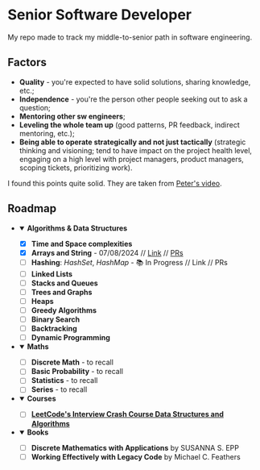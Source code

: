 # Senior Software Developer

My repo made to track my middle-to-senior path in software engineering.

## Factors

- **Quality** - you're expected to have solid solutions, sharing knowledge, etc.;
- **Independence** - you're the person other people seeking out to ask a question;
- **Mentoring other sw engineers**;
- **Leveling the whole team up** (good patterns, PR feedback, indirect mentoring, etc.);
- **Being able to operate strategically and not just tactically** (strategic thinking and visioning; tend to have impact on
  the project health level, engaging on a high level with project managers, product managers, scoping tickets,
  prioritizing work).

I found this points quite solid. They are taken from [Peter's video](https://www.youtube.com/watch?v=nQEMdSI5o3Y).

## Roadmap

- <details open>
  <summary><b>Algorithms & Data Structures</b></summary>
  
  - [x] **Time and Space complexities**
  - [x] **Arrays and String** - 07/08/2024 // [Link](algorithms-and-data-structures/src/main/java/com/xtenzq/arrays/) // [PRs](https://github.com/xtenzQ/senior-software-developer/milestone/2)
  - [ ] **Hashing**: _HashSet_, _HashMap_ - 📚 In Progress // Link // PRs
  - [ ] **Linked Lists**
  - [ ] **Stacks and Queues**
  - [ ] **Trees and Graphs**
  - [ ] **Heaps**
  - [ ] **Greedy Algorithms**
  - [ ] **Binary Search**
  - [ ] **Backtracking**
  - [ ] **Dynamic Programming**
  </details>

- <details open>
  <summary><b>Maths</b></summary>
  
  - [ ] **Discrete Math** - to recall
  - [ ] **Basic Probability** - to recall
  - [ ] **Statistics** - to recall
  - [ ] **Series** - to recall
  </details>

- <details open>
  <summary><b>Courses</b></summary>

  - [ ] **[LeetCode's Interview Crash Course Data Structures and Algorithms](https://leetcode.com/explore/interview/card/leetcodes-interview-crash-course-data-structures-and-algorithms/)**
  </details>

- <details open>
  <summary><b>Books</b></summary>

  - [ ] **Discrete Mathematics with Applications** by SUSANNA S. EPP
  - [ ] **Working Effectively with Legacy Code** by Michael C. Feathers
  </details>
  
